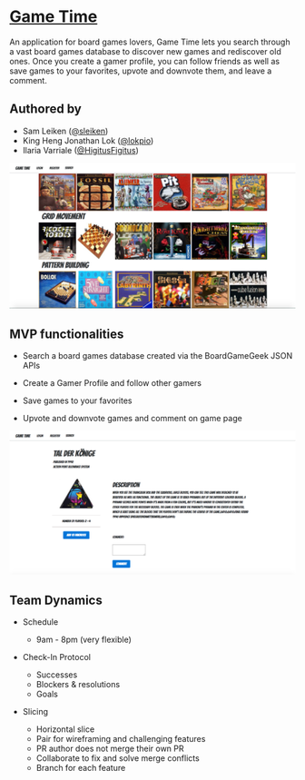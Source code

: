 # [Game Time](https://gametime-.herokuapp.com/)

An application for board games lovers, Game Time lets you search through a vast board games database to discover new games and rediscover old ones. 
Once you create a gamer profile, you can follow friends as well as save games to your favorites, upvote and downvote them, and leave a comment.  

## Authored by

* Sam Leiken ([@sleiken](https://github.com/sleiken))
* King Heng Jonathan Lok ([@lokpio](http://github.com/elliedori))
* Ilaria Varriale ([@HigitusFigitus](http://github.com/HigitusFigitus))

![Image of Game Time Homepage](/public/game_time.png)

## MVP functionalities

* Search a board games database created via the BoardGameGeek JSON APIs

* Create a Gamer Profile and follow other gamers

* Save games to your favorites

* Upvote and downvote games and comment on game page

![Image of Game Time single game page](/public/game_page.png)

## Team Dynamics

* Schedule
  * 9am - 8pm (very flexible)

* Check-In Protocol
  * Successes
  * Blockers & resolutions
  * Goals

* Slicing
  * Horizontal slice
  * Pair for wireframing and challenging features
  * PR author does not merge their own PR
  * Collaborate to fix and solve merge conflicts
  * Branch for each feature